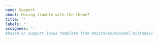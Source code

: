 ```yaml
---
name: Support
about: Having trouble with the theme?
title: ''
labels: ''
assignees: ''
#based on support issue template from mmistakes/minimal-mistakes/
---
```

<!--
  Before opening a new issue please:
  
  - Verify you have the latest versions of Jekyll and Agency 
    installed by running `bundle update`.
  - Search all issues at https://github.com/raviriley/agency-jekyll-theme/issues
    for solutions and to avoid duplication.
  
  After exhausting these suggestions ask your question below.

  NOTE: Please provide a code repository, gist, code snippet, sample files, or 
  screenshots to triage your issue.
-->


